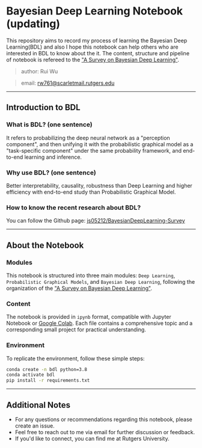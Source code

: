 # Bayesian Deep Learning Notebook (updating)

This repository aims to record my process of learning the Bayesian Deep Learning(BDL) and also I hope this notebook can help others who are interested in BDL to know about the it. The content, structure and pipeline of notebook is refereed to the ["A Survey on Bayesian Deep Learning"](http://www.wanghao.in/paper/CSUR20_BDL.pdf).

> author: Rui Wu

> email: rw761@scarletmail.rutgers.edu

---

## Introduction to BDL

### What is BDL? (one sentence)
It refers to probabilizing the deep neural network as a "perception component", and then unifying it with the probabilistic graphical model as a "task-specific component" under the same probability framework, and end- to-end learning and inference.

### Why use BDL? (one sentence)
Better interpretability, causality, robustness than Deep Learning and higher efficiency with end-to-end study than Probabilistic Graphical Model.

### How to know the recent research about BDL?
You can follow the Github page: [js05212/BayesianDeepLearning-Survey](https://link.zhihu.com/?target=https%3A//github.com/js05212/BayesianDeepLearning-Survey/blob/master/README.md)

---

## About the Notebook

### Modules
This notebook is structured into three main modules: `Deep Learning`, `Probabilistic Graphical Models`, and `Bayesian Deep Learning`, following the organization of the ["A Survey on Bayesian Deep Learning"](http://www.wanghao.in/paper/CSUR20_BDL.pdf).

### Content
The notebook is provided in `ipynb` format, compatible with Jupyter Notebook or [Google Colab](https://colab.research.google.com/). Each file contains a comprehensive topic and a corresponding small project for practical understanding.

### Environment
To replicate the environment, follow these simple steps:
```bash
conda create -n bdl python=3.8
conda activate bdl
pip install -r requirements.txt
```

---

## Additional Notes
- For any questions or recommendations regarding this notebook, please create an issue.
- Feel free to reach out to me via email for further discussion or feedback.
- If you'd like to connect, you can find me at Rutgers University.
